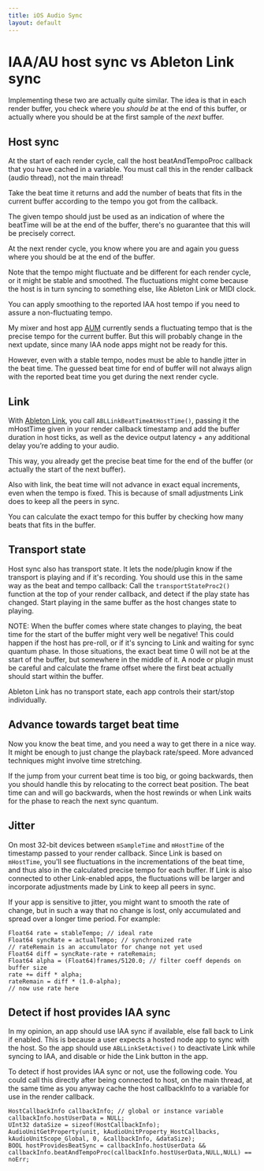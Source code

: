 ```yaml
---
title: iOS Audio Sync
layout: default
---
```


# IAA/AU host sync vs Ableton Link sync

Implementing these two are actually quite similar.
The idea is that in each render buffer, you check where you *should be* at the end of this buffer, or actually where you should be at the first sample of the *next* buffer.

## Host sync

At the start of each render cycle, call the host beatAndTempoProc callback that you have cached in a variable. You must call this in the render callback (audio thread), not the main thread!

Take the beat time it returns and add the number of beats that fits in the current buffer according to the tempo you got from the callback.

The given tempo should just be used as an indication of where the beatTime will be at the end of the buffer, there's no guarantee that this will be precisely correct.

At the next render cycle, you know where you are and again you guess where you should be at the end of the buffer.

Note that the tempo might fluctuate and be different for each render cycle, or it might be stable and smoothed. The fluctuations might come because the host is in turn syncing to something else, like Ableton Link or MIDI clock.

You can apply smoothing to the reported IAA host tempo if you need to assure a non-fluctuating tempo.

My mixer and host app [AUM](http://kymatica.com/aum) currently sends a fluctuating tempo that is the precise tempo for the current buffer. But this will probably change in the next update, since many IAA node apps might not be ready for this.

However, even with a stable tempo, nodes must be able to handle jitter in the beat time. The guessed beat time for end of buffer will not always align with the reported beat time you get during the next render cycle.

## Link

With [Ableton Link](http://ableton.github.io/linkkit/), you call `ABLLinkBeatTimeAtHostTime()`, passing it the mHostTime given in your render callback timestamp and add the buffer duration in host ticks, as well as the device output latency + any additional delay you’re adding to your audio.

This way, you already get the precise beat time for the end of the buffer (or actually the start of the next buffer).

Also with link, the beat time will not advance in exact equal increments, even when the tempo is fixed. This is because of small adjustments Link does to keep all the peers in sync.

You can calculate the exact tempo for this buffer by checking how many beats that fits in the buffer.

## Transport state

Host sync also has transport state. It lets the node/plugin know if the transport is playing and if it's recording. You should use this in the same way as the beat and tempo callback: Call the `transportStateProc2()` function at the top of your render callback, and detect if the play state has changed. Start playing in the same buffer as the host changes state to playing.

NOTE: When the buffer comes where state changes to playing, the beat time for the start of the buffer might very well be negative! This could happen if the host has pre-roll, or if it's syncing to Link and waiting for sync quantum phase. In those situations, the exact beat time 0 will not be at the start of the buffer, but somewhere in the middle of it. A node or plugin must be careful and calculate the frame offset where the first beat actually should start within the buffer.

Ableton Link has no transport state, each app controls their start/stop individually.

## Advance towards target beat time

Now you know the beat time, and you need a way to get there in a nice way. It might be enough to just change the playback rate/speed.
More advanced techniques might involve time stretching.

If the jump from your current beat time is too big, or going backwards, then you should handle this by relocating to the correct beat position. The beat time can and will go backwards, when the host rewinds or when Link waits for the phase to reach the next sync quantum.

## Jitter

On most 32-bit devices between `mSampleTime` and `mHostTime` of the timestamp passed to your render callback. Since Link is based on `mHostTime`, you'll see fluctuations in the incrementations of the beat time, and thus also in the calculated precise tempo for each buffer. If Link is also connected to other Link-enabled apps, the fluctuations will be larger and incorporate adjustments made by Link to keep all peers in sync.

If your app is sensitive to jitter, you might want to smooth the rate of change, but in such a way that no change is lost, only accumulated and spread over a longer time period. For example:

```objc
Float64 rate = stableTempo; // ideal rate
Float64 syncRate = actualTempo; // synchronized rate
// rateRemain is an accumulator for change not yet used
Float64 diff = syncRate-rate + rateRemain;
Float64 alpha = (Float64)frames/5120.0; // filter coeff depends on buffer size
rate += diff * alpha;
rateRemain = diff * (1.0-alpha);
// now use rate here
```

## Detect if host provides IAA sync

In my opinion, an app should use IAA sync if available, else fall back to Link if enabled. This is because a user expects a hosted node app to sync with the host. So the app should use `ABLLinkSetActive()` to deactivate Link while syncing to IAA, and disable or hide the Link button in the app.

To detect if host provides IAA sync or not, use the following code. You could call this directly after being connected to host, on the main thread, at the same time as you anyway cache the host callbackInfo to a variable for use in the render callback.

```objc
HostCallbackInfo callbackInfo; // global or instance variable
callbackInfo.hostUserData = NULL;
UInt32 dataSize = sizeof(HostCallbackInfo);
AudioUnitGetProperty(unit, kAudioUnitProperty_HostCallbacks, kAudioUnitScope_Global, 0, &callbackInfo, &dataSize);
BOOL hostProvidesBeatSync = callbackInfo.hostUserData && callbackInfo.beatAndTempoProc(callbackInfo.hostUserData,NULL,NULL) == noErr;
```


